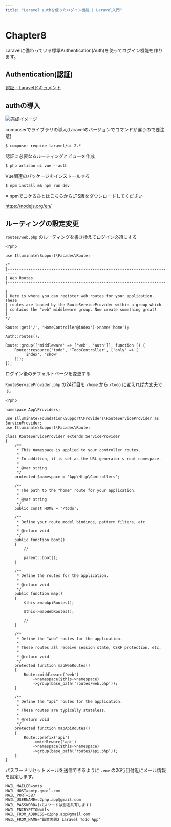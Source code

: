 ```yaml
---
title: "Laravel authを使ったログイン機能 | Laravel入門"
---
```


# Chapter8

Laravelに備わっている標準Authentication(Auth)を使ってログイン機能を作ります。

## Authentication(認証)

[認証 - Laravelドキュメント](https://readouble.com/laravel/7.x/ja/authentication.html)

## authの導入

![完成イメージ](https://storage.googleapis.com/zenn-user-upload/2n4i8rddvkciawf2m71r20xwh30k)

composerでライブラリの導入(Laravelのバージョンでコマンドが違うので要注意)

```
$ composer require laravel/ui 2.*
```

認証に必要なるルーティングとビューを作成

```
$ php artisan ui vue --auth
```

Vue関連のパッケージをインストールする

```
$ npm install && npm run dev
```

※ npmでコケるひとはこちらからLTS版をダウンロードしてください

https://nodejs.org/en/

## ルーティングの設定変更

`routes/web.php` のルーティングを書き換えてログイン必須にする


```php:routes/web.php
<?php

use Illuminate\Support\Facades\Route;

/*
|--------------------------------------------------------------------------
| Web Routes
|--------------------------------------------------------------------------
|
| Here is where you can register web routes for your application. These
| routes are loaded by the RouteServiceProvider within a group which
| contains the "web" middleware group. Now create something great!
|
*/

Route::get('/', 'HomeController@index')->name('home');

Auth::routes();

Route::group(['middleware' => ['web', 'auth']], function () {
    Route::resource('todo', 'TodoController', ['only' => [
        'index', 'show'
    ]]);
});

```

ログイン後のデフォルトページを変更する

`RouteServiceProvider.php` の24行目を `/home` から `/todo` に変えれば大丈夫です。

```php:app/Providers/RouteServiceProvider.php
<?php

namespace App\Providers;

use Illuminate\Foundation\Support\Providers\RouteServiceProvider as ServiceProvider;
use Illuminate\Support\Facades\Route;

class RouteServiceProvider extends ServiceProvider
{
    /**
     * This namespace is applied to your controller routes.
     *
     * In addition, it is set as the URL generator's root namespace.
     *
     * @var string
     */
    protected $namespace = 'App\Http\Controllers';

    /**
     * The path to the "home" route for your application.
     *
     * @var string
     */
    public const HOME = '/todo';

    /**
     * Define your route model bindings, pattern filters, etc.
     *
     * @return void
     */
    public function boot()
    {
        //

        parent::boot();
    }

    /**
     * Define the routes for the application.
     *
     * @return void
     */
    public function map()
    {
        $this->mapApiRoutes();

        $this->mapWebRoutes();

        //
    }

    /**
     * Define the "web" routes for the application.
     *
     * These routes all receive session state, CSRF protection, etc.
     *
     * @return void
     */
    protected function mapWebRoutes()
    {
        Route::middleware('web')
            ->namespace($this->namespace)
            ->group(base_path('routes/web.php'));
    }

    /**
     * Define the "api" routes for the application.
     *
     * These routes are typically stateless.
     *
     * @return void
     */
    protected function mapApiRoutes()
    {
        Route::prefix('api')
            ->middleware('api')
            ->namespace($this->namespace)
            ->group(base_path('routes/api.php'));
    }
}
```

パスワードリセットメールを送信できるように `.env` の26行目付近にメール情報を設定します。

```
MAIL_MAILER=smtp
MAIL_HOST=smtp.gmail.com
MAIL_PORT=587
MAIL_USERNAME=c2php.app@gmail.com
MAIL_PASSWORD=(パスワードは別途共有します)
MAIL_ENCRYPTION=tls
MAIL_FROM_ADDRESS=c2php.app@gmail.com
MAIL_FROM_NAME="職業実践2 Laravel Todo App"
```
